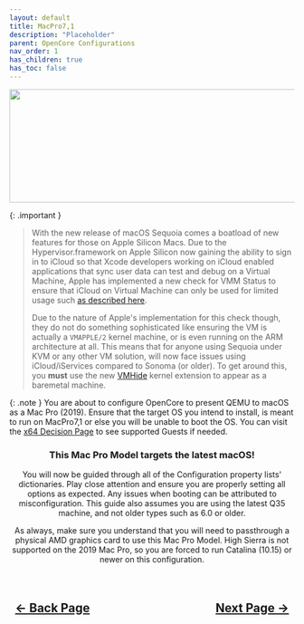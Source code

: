 ```yaml
---
layout: default
title: MacPro7,1
description: "Placeholder"
parent: OpenCore Configurations
nav_order: 1
has_children: true
has_toc: false
---
```


<style>
  .navigation-container {
    display: flex;
    justify-content: space-between;
    align-items: center;
    width: 100%;
  }
  
  .nav-button {
    margin: 10px;
  }
  
</style>

<p align="center">
  <img width="650" height="200" src="../../../../assets/Headers/Header-MP71.png">
</p>

{: .important }
> With the new release of macOS Sequoia comes a boatload of new features for those on Apple Silicon Macs. Due to the Hypervisor.framework on Apple Silicon now gaining the ability to sign in to iCloud so that Xcode developers working on iCloud enabled applications that sync user data can test and debug on a Virtual Machine, Apple has implemented a new check for VMM Status to ensure that iCloud on Virtual Machine can only be used for limited usage such [as described here](https://support.apple.com/en-us/120468). 
>
> Due to the nature of Apple's implementation for this check though, they do not do something sophisticated like ensuring the VM is actually a ``VMAPPLE/2`` kernel machine, or is even running on the ARM architecture at all. This means that for anyone using Sequoia under KVM or any other VM solution, will now face issues using iCloud/iServices compared to Sonoma (or older). To get around this, you **must** use the new [VMHide](https://github.com/Carnations-Botanica/VMHide) kernel extension to appear as a baremetal machine.

{: .note }
You are about to configure OpenCore to present QEMU to macOS as a Mac Pro (2019). Ensure that the target OS you intend to install, is meant to run on MacPro7,1 or else you will be unable to boot the OS. You can visit the [x64 Decision Page](../../../../hypervisor/08-Guest-Target-Decision/01-x86_64) to see supported Guests if needed.

<h3 align="center">This Mac Pro Model targets the latest macOS!</h3>

<p align="center">You will now be guided through all of the Configuration property lists' dictionaries. Play close attention and ensure you are properly setting all options as expected. Any issues when booting can be attributed to misconfiguration. This guide also assumes you are using the latest Q35 machine, and not older types such as 6.0 or older.</p>

<p align="center">As always, make sure you understand that you will need to passthrough a physical AMD graphics card to use this Mac Pro Model. High Sierra is not supported on the 2019 Mac Pro, so you are forced to run Catalina (10.15) or newer on this configuration.</p>

<h2 align="center">
  <br>
  <div class="navigation-container">
    <a class="nav-button" href="../../index">&larr; Back Page</a>
    <a class="nav-button" href="../00-Introduction">Next Page &rarr;</a>
  </div>
  <br>
</h2>
